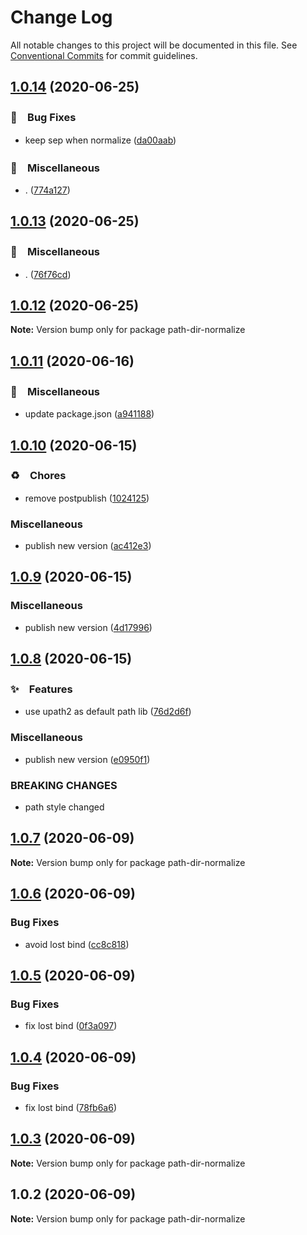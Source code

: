 # Change Log

All notable changes to this project will be documented in this file.
See [Conventional Commits](https://conventionalcommits.org) for commit guidelines.

## [1.0.14](https://github.com/bluelovers/ws-iconv/compare/path-dir-normalize@1.0.13...path-dir-normalize@1.0.14) (2020-06-25)


### 🐛　Bug Fixes

* keep sep when normalize ([da00aab](https://github.com/bluelovers/ws-iconv/commit/da00aabd53272eef33a729b39068c5aa5414f34f))


### 🔖　Miscellaneous

* . ([774a127](https://github.com/bluelovers/ws-iconv/commit/774a127c7a8c36f9666d5cd1c0ccf5afb9ef2597))





## [1.0.13](https://github.com/bluelovers/ws-iconv/compare/path-dir-normalize@1.0.12...path-dir-normalize@1.0.13) (2020-06-25)


### 🔖　Miscellaneous

* . ([76f76cd](https://github.com/bluelovers/ws-iconv/commit/76f76cd12c3f89390515b1e33e9291b84faf433a))





## [1.0.12](https://github.com/bluelovers/ws-iconv/compare/path-dir-normalize@1.0.11...path-dir-normalize@1.0.12) (2020-06-25)

**Note:** Version bump only for package path-dir-normalize





## [1.0.11](https://github.com/bluelovers/ws-iconv/compare/path-dir-normalize@1.0.10...path-dir-normalize@1.0.11) (2020-06-16)


### 🔖　Miscellaneous

*  update package.json ([a941188](https://github.com/bluelovers/ws-iconv/commit/a941188461dedd491d3147534f1257f11bb6f3de))





## [1.0.10](https://github.com/bluelovers/ws-iconv/compare/path-dir-normalize@1.0.9...path-dir-normalize@1.0.10) (2020-06-15)


### ♻️　Chores

*  remove postpublish ([1024125](https://github.com/bluelovers/ws-iconv/commit/1024125c9526eec92e43337392fafde81d5b8f7a))


### Miscellaneous

* publish new version ([ac412e3](https://github.com/bluelovers/ws-iconv/commit/ac412e3e7938e4d4bef0534fc1c3ed1997e6e87a))





## [1.0.9](https://github.com/bluelovers/ws-iconv/compare/path-dir-normalize@1.0.8...path-dir-normalize@1.0.9) (2020-06-15)


### Miscellaneous

* publish new version ([4d17996](https://github.com/bluelovers/ws-iconv/commit/4d17996cfd1b990d6a8456a872fa59238379c754))





## [1.0.8](https://github.com/bluelovers/ws-iconv/compare/path-dir-normalize@1.0.7...path-dir-normalize@1.0.8) (2020-06-15)


### ✨　Features

*  use upath2 as default path lib ([76d2d6f](https://github.com/bluelovers/ws-iconv/commit/76d2d6f0089c7fdf00dc4c17d17c9384d78ab7d1))


### Miscellaneous

* publish new version ([e0950f1](https://github.com/bluelovers/ws-iconv/commit/e0950f1b66e125093f62de3d624ec601d15ede8c))


### BREAKING CHANGES

* path style changed





## [1.0.7](https://github.com/bluelovers/ws-iconv/compare/path-dir-normalize@1.0.6...path-dir-normalize@1.0.7) (2020-06-09)

**Note:** Version bump only for package path-dir-normalize





## [1.0.6](https://github.com/bluelovers/ws-iconv/compare/path-dir-normalize@1.0.5...path-dir-normalize@1.0.6) (2020-06-09)


### Bug Fixes

* avoid lost bind ([cc8c818](https://github.com/bluelovers/ws-iconv/commit/cc8c8183354f0c5bf206f12ce1a1574decc826c0))





## [1.0.5](https://github.com/bluelovers/ws-iconv/compare/path-dir-normalize@1.0.4...path-dir-normalize@1.0.5) (2020-06-09)


### Bug Fixes

* fix lost bind ([0f3a097](https://github.com/bluelovers/ws-iconv/commit/0f3a09739e836f70e7051b87b640bd1b18f17252))





## [1.0.4](https://github.com/bluelovers/ws-iconv/compare/path-dir-normalize@1.0.3...path-dir-normalize@1.0.4) (2020-06-09)


### Bug Fixes

* fix lost bind ([78fb6a6](https://github.com/bluelovers/ws-iconv/commit/78fb6a611623300eb4ef3161bc87f1789634f82a))





## [1.0.3](https://github.com/bluelovers/ws-iconv/compare/path-dir-normalize@1.0.2...path-dir-normalize@1.0.3) (2020-06-09)

**Note:** Version bump only for package path-dir-normalize





## 1.0.2 (2020-06-09)

**Note:** Version bump only for package path-dir-normalize
